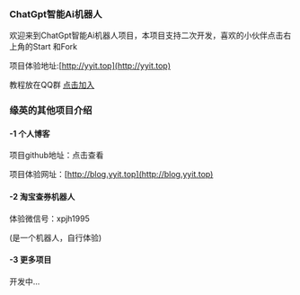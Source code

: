 ### ChatGpt智能Ai机器人

欢迎来到ChatGpt智能Ai机器人项目，本项目支持二次开发，喜欢的小伙伴点击右上角的Start 和Fork

项目体验地址:[http://yyit.top](http://yyit.top)

教程放在QQ群 [点击加入](https://qm.qq.com/cgi-bin/qm/qr?k=pps7-MRdJAo-63f39PBeFU4oVV4WiDrV&jump_from=webapi&authKey=qyEd6l0s9ZF7vWztbzmlMWO4n0cFfRDpNVAZaWdpdOTkoXzq/BPnYhKagD7+z3g9)



### 缘英的其他项目介绍

#### -1 个人博客

项目github地址：点击查看

项目体验网址：[http://blog.yyit.top](http://blog.yyit.top)



#### -2 淘宝查券机器人

体验微信号：xpjh1995

(是一个机器人，自行体验)



#### -3 更多项目

开发中...
